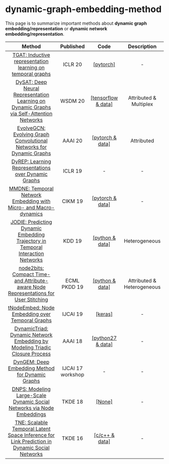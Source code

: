 # dynamic-graph-embedding-method
This page is to summarize important methods about **dynamic graph embedding/representation** or **dynamic network embedding/representation**.

<!-- | [Dynamically Pruned Message Passing Networks for Large-scale Knowledge Graph Reasoning](https://openreview.net/pdf?id=rkeuAhVKvB)                              | ICLR 20           | [[tensorflow & data]](https://github.com/netpaladinx/DPMPN)                            | -         | -->

| Method                                                                                                                                     | Published         | Code                                                                                   | Description |
|:------------------------------------------------------------------------------------------------------------------------------------------:|:-----------------:|:--------------------------------------------------------------------------------------:|:-----------:|
| [TGAT: Inductive representation learning on temporal graphs](https://openreview.net/pdf?id=rJeW1yHYwH)                              | ICLR 20           | [[pytorch]](https://drive.google.com/drive/folders/1GaH8vusCXJj4ucayfO-PyHpnNsJRkB78)                            | -         |
| [DySAT: Deep Neural Representation Learning on Dynamic Graphs via Self-Attention Networks](http://asankar3.web.engr.illinois.edu/files/DySAT-WSDM2020.pdf)                              | WSDM 20           | [[tensorflow & data]](https://github.com/aravindsankar28/DySAT)                            | Attributed & Multiplex         |
| [EvolveGCN: Evolving Graph Convolutional Networks for Dynamic Graphs](https://arxiv.org/abs/1902.10191)                              | AAAI 20           | [[pytorch & data]](https://github.com/IBM/EvolveGCN)                            | Attributed          |
| [DyREP: Learning Representations over Dynamic Graphs](https://openreview.net/forum?id=HyePrhR5KX)                                     | ICLR 19           | \-                            | \-          |
| [MMDNE: Temporal Network Embedding with Micro- and Macro-dynamics](https://arxiv.org/pdf/1909.04246.pdf) | CIKM 19           | [[pytorch & data]](https://github.com/rootlu/MMDNE) | \-          |
| [JODIE: Predicting Dynamic Embedding Trajectory in Temporal Interaction Networks](https://www-cs.stanford.edu/~srijan/pubs/jodie-kdd2019.pdf) | KDD 19           | [[python & data]](https://github.com/srijankr/jodie/) | Heterogeneous|
| [node2bits: Compact Time- and Attribute-aware Node Representations for User Stitching](http://web.eecs.umich.edu/~dkoutra/papers/19-PKDD-Node2bits.pdf) | ECML PKDD 19           | [[python & data]](https://github.com/GemsLab/node2bits) | Attributed & Heterogeneous          |
| [tNodeEmbed: Node Embedding over Temporal Graphs](https://www.ijcai.org/proceedings/2019/0640.pdf)                                  | IJCAI 19          | [[keras]](https://github.com/urielsinger/tNodeEmbed)                            | \-          |
| [DynamicTriad: Dynamic Network Embedding by Modeling Triadic Closure Process](http://yangy.org/works/dynamictriad/dynamic_triad.pdf)              | AAAI 18           | [[python27 & data]](https://github.com/luckiezhou/DynamicTriad)                 | \-          |
| [DynGEM: Deep Embedding Method for Dynamic Graphs](https://arxiv.org/abs/1805.11273)                                                 | IJCAI 17 workshop | \-         | \-          |
| [DNPS: Modeling Large-Scale Dynamic Social Networks via Node Embeddings](https://sci-hub.tw/https://ieeexplore.ieee.org/document/8476241/)| TKDE 18           | [[None]](-) | \-          |
| [TNE: Scalable Temporal Latent Space Inference for Link Prediction in Dynamic Social Networks](https://arxiv.org/pdf/1411.3675.pdf) | TKDE 16           | [[c/c++ & data]](https://github.com/linhongseba/Temporal-Network-Embedding) | \-          |
